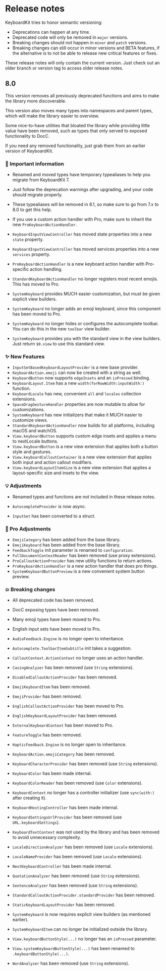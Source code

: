 # Release notes

KeyboardKit tries to honor semantic versioning:

* Deprecations can happen at any time.
* Deprecated code will only be removed in `major` versions.
* Breaking changes should not happen in `minor` and `patch` versions.
* Breaking changes can still occur in minor versions and BETA features, if the alternative is to not be able to release new critical features or fixes.

These release notes will only contain the current version. Just check out an older branch or version tag to access older release notes. 



## 8.0

This version removes all previously deprecated functions and aims to make the library more discoverable.

This version also moves many types into namespaces and parent types, which will make the library easier to overview. 

Some nice-to-have utilities that bloated the library while providing little value have been removed, such as types that only served to exposed functionality to DocC.

If you need any removed functionality, just grab them from an earlier version of KeyboardKit.

### 🚨 Important information

* Renamed and moved types have temporary typealiases to help you migrate from KeyboardKit 7.
* Just follow the deprecation warnings after upgrading, and your code should migrate properly.
* These typealiases will be removed in 8.1, so make sure to go from 7.x to 8.0 to get this help. 
* If you use a custom action handler with Pro, make sure to inherit the new `ProKeyboardActionHandler`.
  
* `KeyboardInputViewController` has moved state properties into a new `state` property.
* `KeyboardInputViewController` has moved services properties into a new `services` property.
* `ProKeyboardActionHandler` is a new keyboard action handler with Pro-specific action handling.
* `StandardKeyboardActionHandler` no longer registers most recent emojis. This has moved to Pro.
* `SystemKeyboard` provides MUCH easier customization, but must be given explicit view builders.
* `SystemKeyboard` no longer adds an emoji keyboard, since this component has been moved to Pro.
* `SystemKeyboard` no longer hides or configures the autocomplete toolbar. You can do this in the new `toolbar` view builder.
* `SystemKeyboard` provides you with the standard view in the view builders. Just return `$0.view` to use this standard view. 

### ✨ New Features

* `InputSetBasedKeyboardLayoutProvider` is a new base provider.
* `KeyboardAction.emoji` can now be created with a string as well.
* `KeyboardButton` now supports `edgeInsets` and an `isPressed` binding.
* `KeyboardLayout.Item` has a new `width(forRowWidth:inputWidth:)` function.
* `KeyboardLocale` has new, convenient `all` and `locales` collection extensions.
* `SpaceDragGestureHandler` properties are now mutable to allow for customizations.
* `SystemKeyboard` has new initializers that make it MUCH easier to customize views.
* `StandardKeyboardActionHandler` now builds for all platforms, including macOS and watchOS.
* `View.keyboardButton` supports custom edge insets and applies a menu to nextLocale buttons.
* `View.keyboardButton` is a new view extension that applies both a button style and gestures.
* `View.keyboardCalloutContainer` is a new view extension that applies both input and action callout modifiers. 
* `View.keyboardLayoutItemSize` is a new view extension that applies a layout-specific size and insets to the view.

### 💡 Adjustments

* Renamed types and functions are not included in these release notes.  

* `AutocompleteProvider` is now async.
* `InputSet` has been converted to a struct.

### 👑 Pro Adjustments

* `EmojiCategory` has been added from the base library.
* `EmojiKeyboard` has been added from the base library.
* `FeedbackToggle` init parameter is renamed to `configuration`.
* `FullDocumentContextReader` has been removed (use proxy extensions).
* `ProCalloutActionProvider` has new utility functions to return actions.
* `ProKeyboardActionHandler` is a new action handler that does pro things.
* `SystemKeyboardButtonPreview` is a new convenient system button preview. 
    
### 💥 Breaking changes 

* All deprecated code has been removed.
* DocC exposing types have been removed. 
* Many emoji types have been moved to Pro.
* English input sets have been moved to Pro.

* `AudioFeedback.Engine` is no longer open to inheritance. 
* `Autocomplete.ToolbarItemSubtitle` init takes a suggestion.
* `CalloutContext.ActionContext` no longer uses an action handler.
* `CasingAnalyzer` has been removed (use `String` extensions).
* `DisabledCalloutActionProvider` has been removed.
* `EmojiKeyboardItem` has been removed.
* `EmojiProvider` has been removed.
* `EnglishCalloutActionProvider` has been moved to Pro.
* `EnglishKeyboardLayoutProvider` has been removed.
* `ExternalKeyboardContext` has been moved to Pro.
* `FeatureToggle` has been removed.
* `HapticFeedback.Engine` is no longer open to inheritance.
* `KeyboardAction.emojiCategory` has been removed.
* `KeyboardCharacterProvider` has been removed (use `String` extensions).
* `KeyboardColor` has been made internal.
* `KeyboardColorReader` has been removed (use `Color` extensions).
* `KeyboardContext` no longer has a controller initializer (use `sync(with:)` after creating it).
* `KeyboardHostingController` has been made internal.
* `KeyboardSettingsUrlProvider` has been removed (use `URL.keyboardSettings`).
* `KeyboardTextContext` was not used by the library and has been removed to avoid unnecessary complexity.
* `LocaleDirectionAnalyzer` has been removed (use `Locale` extensions).
* `LocaleNameProvider` has been removed (use `Locale` extensions).
* `NextKeyboardController` has been made internal.
* `QuotationAnalyzer` has been removed (use `String` extensions). 
* `SentenceAnalyzer` has been removed (use `String` extensions). 
* `StandardCalloutActionProvider.standardProvider` has been removed.
* `StaticKeyboardLayoutProvider` has been removed.
* `SystemKeyboard` is now requires explicit view builders (as mentioned earlier).
* `SystemKeyboardItem` can no longer be initialized outside the library.
* `View.keyboardButtonStyle(...)` no longer has an `isPressed` parameter.
* `View.systemKeyboardButtonStyle(...)` has been renamed to `.keyboardButtonStyle(...)`.
* `WordAnalyzer` has been removed (use `String` extensions). 
